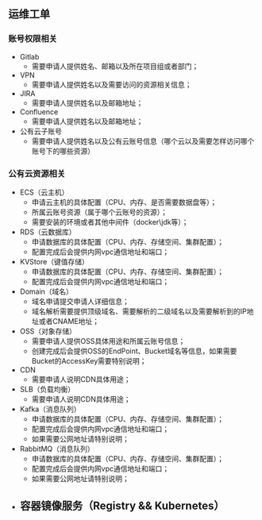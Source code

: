 ## 运维工单

### 账号权限相关
- Gitlab
  - 需要申请人提供姓名、邮箱以及所在项目组或者部门；
- VPN
  - 需要申请人提供姓名以及需要访问的资源相关信息；
- JIRA
  - 需要申请人提供姓名以及邮箱地址；
- Confluence
  - 需要申请人提供姓名以及邮箱地址；
- 公有云子账号
  - 需要申请人提供姓名以及公有云账号信息（哪个云以及需要怎样访问哪个账号下的哪些资源）

### 公有云资源相关
- ECS（云主机）
  - 申请云主机的具体配置（CPU、内存、是否需要数据盘等）；
  - 所属云账号资源（属于哪个云账号的资源）；
  - 需要安装的环境或者其他中间件（docker\jdk等）；
- RDS（云数据库）
  - 申请数据库的具体配置（CPU、内存、存储空间、集群配置）；
  - 配置完成后会提供内网vpc通信地址和端口；
- KVStore（键值存储）
  - 申请数据库的具体配置（CPU、内存、存储空间、集群配置）；
  - 配置完成后会提供内网vpc通信地址和端口；
- Domain（域名）
  - 域名申请提交申请人详细信息；
  - 域名解析需要提供顶级域名、需要解析的二级域名以及需要解析到的IP地址或者CNAME地址；
- OSS（对象存储）
  - 需要申请人提供OSS具体用途和所属云账号信息；
  - 创建完成后会提供OSS的EndPoint、Bucket域名等信息，如果需要Bucket的AccessKey需要特别说明；
- CDN
  - 需要申请人说明CDN具体用途；
- SLB（负载均衡）
  - 需要申请人说明CDN具体用途；
- Kafka（消息队列）
  - 申请数据库的具体配置（CPU、内存、存储空间、集群配置）；
  - 配置完成后会提供内网vpc通信地址和端口；
  - 如果需要公网地址请特别说明；
- RabbitMQ（消息队列）
  - 申请数据库的具体配置（CPU、内存、存储空间、集群配置）；
  - 配置完成后会提供内网vpc通信地址和端口； 
  - 如果需要公网地址请特别说明；
- 容器镜像服务（Registry && Kubernetes）
  - 




